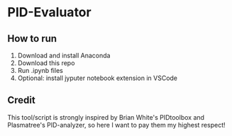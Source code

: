 # PID-Evaluator

## How to run

1. Download and install Anaconda
2. Download this repo
3. Run .ipynb files
4. Optional: install jyputer notebook extension in VSCode

## Credit

This tool/script is strongly inspired by Brian White's PIDtoolbox and Plasmatree's PID-analyzer, so here I want to pay them my highest respect!
